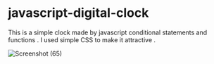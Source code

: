 # javascript-digital-clock
This is a simple clock made by javascript conditional statements and functions .
I used simple CSS to make it attractive .


![Screenshot (65)](https://user-images.githubusercontent.com/60837980/93016637-596cbf80-f5e0-11ea-9635-3270bea55594.png)
